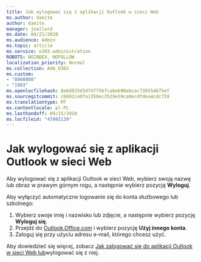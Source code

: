 ```yaml
---
title: Jak wylogować się z aplikacji Outlook w sieci Web
ms.author: daeite
author: daeite
manager: joallard
ms.date: 04/21/2020
ms.audience: Admin
ms.topic: article
ms.service: o365-administration
ROBOTS: NOINDEX, NOFOLLOW
localization_priority: Normal
ms.collection: Adm_O365
ms.custom:
- "8000008"
- "1993"
ms.openlocfilehash: 8a6d925d3df47756fcabeb90ebcac73855d675ef
ms.sourcegitcommit: c6692ce0fa1358ec3529e59ca0ecdfdea4cdc759
ms.translationtype: MT
ms.contentlocale: pl-PL
ms.lasthandoff: 09/15/2020
ms.locfileid: "47802139"
---
```

# <a name="how-to-sign-out-of-outlook-on-the-web"></a>Jak wylogować się z aplikacji Outlook w sieci Web

Aby wylogować się z aplikacji Outlook w sieci Web, wybierz swoją nazwę lub obraz w prawym górnym rogu, a następnie wybierz pozycję **Wyloguj**.

Aby wyłączyć automatyczne logowanie się do konta służbowego lub szkolnego:

1. Wybierz swoje imię i nazwisko lub zdjęcie, a następnie wybierz pozycję **Wyloguj się**.
1. Przejdź do [Outlook.Office.com](https://outlook.office.com/) i wybierz pozycję **Użyj innego konta**.
1. Zaloguj się przy użyciu adresu e-mail, którego chcesz użyć.

Aby dowiedzieć się więcej, zobacz [Jak zalogować się do aplikacji Outlook w sieci Web lub](https://support.office.com/article/763fab4d-0138-4814-b450-37fc286bcb79)wylogować się z niej.
